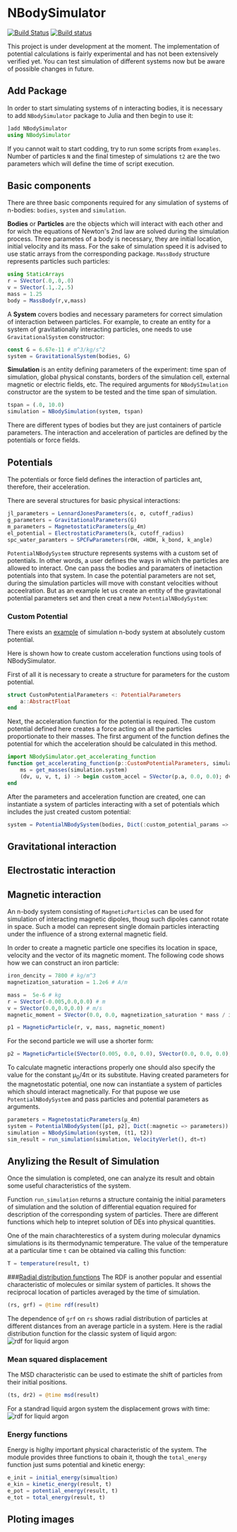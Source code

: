 # NBodySimulator

[![Build Status](https://travis-ci.org/JuliaDiffEq/NBodySimulator.jl.svg?branch=master)](https://travis-ci.org/JuliaDiffEq/NBodySimulator.jl)
[![Build status](https://ci.appveyor.com/api/projects/status/1ofg9ianvcciq26v?svg=true)](https://ci.appveyor.com/project/Mikhail-Vaganov/nbodysimulator-jl)

This project is under development at the moment. The implementation of potential calculations is fairly experimental and has not been extensively verified yet.
You can test simulation of different systems now but be aware of possible changes in future. 

## Add Package

In order to start simulating systems of n interacting bodies, it is necessary to add `NBodySimulator` package to Julia and then begin to use it:

```julia
]add NBodySimulator
using NBodySimulator
```

If you cannot wait to start codding, try to run some scripts from `examples`. Number of particles `N` and the final timestep of simulations `t2` are the two parameters which will define the time of script execution.

## Basic components
There are three basic components required for any simulation of systems of n-bodies: `bodies`, `system` and `simulation`.

**Bodies** or **Particles** are the objects which will interact with each other and for wich the equations of Newton's 2nd law are solved during the simulation process. Three parametes of a body is necessary, they are initial location, initial velocity and its mass. For the sake of simulation speed it is advised to use static arrays from the corresponding package.  `MassBody` structure represents particles such particles:

```julia
using StaticArrays
r = SVector(.0,.0,.0)
v = SVector(.1,.2,.5)
mass = 1.25
body = MassBody(r,v,mass)
```

A **System** covers bodies and necessary parameters for correct simulation of interaction between particles. For example, to create an entity for a system of gravitationally interacting particles, one needs to use `GravitationalSystem` constructor:

```julia
const G = 6.67e-11 # m^3/kg/s^2
system = GravitationalSystem(bodies, G)
```

**Simulation** is an entity defining parameters of the experiment: time span of simulation, global physical constants, borders of the simulation cell, external magnetic or electric fields, etc. The required arguments for `NBodySImulation` constructor are the system to be tested and the time span of simulation.

```julia
tspan = (.0, 10.0)
simulation = NBodySimulation(system, tspan)
```

There are different types of bodies but they are just containers of particle parameters. The interaction and acceleration of particles are defined by the potentials or force fields.

## Potentials
The potentials or force field defines the interaction of particles ant, therefore, their acceleration.

There are several structures for basic physical interactions:

```julia
jl_parameters = LennardJonesParameters(ϵ, σ, cutoff_radius)
g_parameters = GravitationalParameters(G)
m_parameters = MagnetostaticParameters(μ_4π)
el_potential = ElectrostaticParameters(k, cutoff_radius)
spc_water_paramters = SPCFwParameters(rOH, ∠HOH, k_bond, k_angle)
```

`PotentialNBodySystem` structure represents systems with a custom set of potentials. In other words, a user defines the ways in which the particles are allowed to interact. One can pass the bodies and paramaters of inetaction potentials into that system. In case the potential parameters are not set, during the simulation particles will move with constant velocities without acceelration. But as an example let us create an entity of the gravitational potential parameters set and then creat a new `PotentialNBodySystem`:

### Custom Potential
There exists an [example](http://docs.juliadiffeq.org/latest/models/physical.html) of simulation n-body system at absolutely custom potential. 

Here is shown how to create custom acceleration functions using tools of NBodySimulator.

First of all it is necessary to create a structure for parameters for the custom potential.

```julia
struct CustomPotentialParameters <: PotentialParameters
    a::AbstractFloat
end
```

Next, the acceleration function for the potential is required. The custom potential defined here creates a force acting on all the particles proportionate to their masses. The first argument of the function defines the potential for which the acceleration should be calculated in this method. 

```julia
import NBodySimulator.get_accelerating_function
function get_accelerating_function(p::CustomPotentialParameters, simulation::NBodySimulation)
    ms = get_masses(simulation.system)
    (dv, u, v, t, i) -> begin custom_accel = SVector(p.a, 0.0, 0.0); dv .= custom_accel end 
end
```

After the parameters and acceleration function are created, one can instantiate a system of particles interacting with a set of potentials which includes the just created custom potential:

```julia
system = PotentialNBodySystem(bodies, Dict(:custom_potential_params => parameters))
```

## Gravitational interaction

## Electrostatic interaction

## Magnetic interaction
An n-body system consisting of `MagneticParticle`s can be used for simulation of interacting magnetic dipoles, thoug such dipoles cannot rotate in space. Such a model can represent single domain particles interacting under the influence of a strong external magnetic field.

In order to create a magnetic particle one specifies its location in space, velocity and the vector of its magnetic moment. The following code shows how we can construct an iron particle:

```julia
iron_dencity = 7800 # kg/m^3
magnetization_saturation = 1.2e6 # A/m

mass =  5e-6 # kg
r = SVector(-0.005,0.0,0.0) # m
v = SVector(0.0,0.0,0.0) # m/s
magnetic_moment = SVector(0.0, 0.0, magnetization_saturation * mass / iron_dencity) # A*m^2

p1 = MagneticParticle(r, v, mass, magnetic_moment)
```

For the second particle we will use a shorter form:

```julia
p2 = MagneticParticle(SVector(0.005, 0.0, 0.0), SVector(0.0, 0.0, 0.0), 5e-6, SVector(0.0,0.0,0.00077))
```

To calculate magnetic interactions properly one should also specify the value for the constant μ<sub>0</sub>/4π or its substitute. Having created parameters for the magnetostatic potential, one now can instantiate a system of particles which should interact magnetically. For that pupose we use `PotentialNBodySystem` and pass particles and potential parameters as arguments.

```julia
parameters = MagnetostaticParameters(μ_4π)
system = PotentialNBodySystem([p1, p2], Dict(:magnetic => parameters))
simulation = NBodySimulation(system, (t1, t2))
sim_result = run_simulation(simulation, VelocityVerlet(), dt=τ)
```

## Anylizing the Result of Simulation
Once the simulation is completed, one can analyze its result and obtain some useful characteristics of the system. 

Function `run_simulation` returns a structure containig the initial parameters of simulation and the solution of differential equation required for description of the corresponding system of particles. There are different functions which help to intepret solution of DEs into physical quantities.

One of the main charachterestics of a system during molecular dynamics simulations is its thermodynamic temperature. The value of the temperature at a particular time `t` can be obtained via calling this function:

```julia
T = temperature(result, t) 
```

###[Radial distribution functions](https://en.wikipedia.org/wiki/Radial_distribution_function) 
The RDF is another popular and essential characteristic of molecules or similar system of particles. It shows the reciprocal location of particles averaged by the time of simulation.

```julia
(rs, grf) = @time rdf(result)
```

The dependence of `grf` on `rs` shows radial distribution of particles at different distances from an average particle in a system.
Here is the radial distribution function for the classic system of liquid argon:
![rdf for liquid argon](https://user-images.githubusercontent.com/16945627/43990348-843b164c-9d74-11e8-8d9e-daaff142c0b7.png)


### Mean squared displacement
The MSD characteristic can be used to estimate the shift of particles from their initial positions.
```julia
(ts, dr2) = @time msd(result)
```
For a standrad liquid argon system the displacement grows with time:
![rdf for liquid argon](https://user-images.githubusercontent.com/16945627/43990362-9a67c0aa-9d74-11e8-9512-08840294d411.png)

### Energy functions

Energy is higlhy important physical characteristic of the system. The module provides three functions to obain it, though the `total_energy` function just sums potential and kinetic energy:

```julia
e_init = initial_energy(simualtion)
e_kin = kinetic_energy(result, t)
e_pot = potential_energy(result, t)
e_tot = total_energy(result, t)
```

## Ploting images
